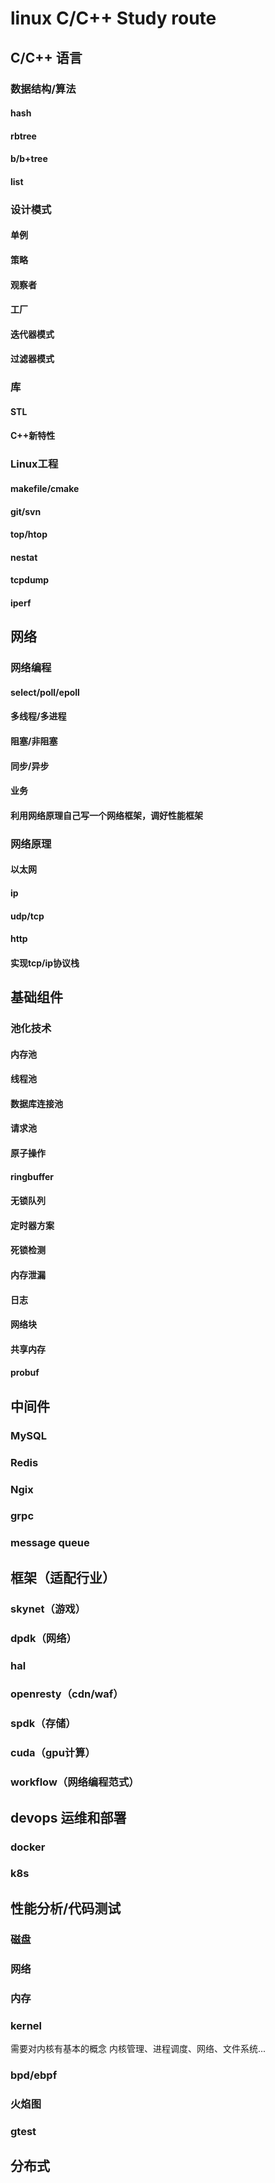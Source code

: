 # linux C/C++ Study route

## C/C++ 语言

### 数据结构/算法
#### hash
#### rbtree
#### b/b+tree
#### list

### 设计模式
#### 单例
#### 策略
#### 观察者
#### 工厂
#### 迭代器模式
#### 过滤器模式
### 库
#### STL
#### C++新特性
### Linux工程
#### makefile/cmake
#### git/svn
#### top/htop
#### nestat
#### tcpdump
#### iperf
## 网络
### 网络编程
#### select/poll/epoll
#### 多线程/多进程
#### 阻塞/非阻塞
#### 同步/异步
#### 业务
#### 利用网络原理自己写一个网络框架，调好性能框架

### 网络原理
#### 以太网
#### ip
#### udp/tcp
#### http
#### 实现tcp/ip协议栈

## 基础组件
### 池化技术
#### 内存池
#### 线程池
#### 数据库连接池
#### 请求池
#### 原子操作
#### ringbuffer
#### 无锁队列
#### 定时器方案
#### 死锁检测
#### 内存泄漏
#### 日志
#### 网络块
#### 共享内存
#### probuf
## 中间件
### MySQL
### Redis
### Ngix
### grpc
### message queue
## 框架（适配行业）
### skynet（游戏）
### dpdk（网络）
### hal
### openresty（cdn/waf）
### spdk（存储）
### cuda（gpu计算）
### workflow（网络编程范式）
## devops 运维和部署
### docker
### k8s
## 性能分析/代码测试
### 磁盘
### 网络
### 内存
### kernel 
需要对内核有基本的概念
内核管理、进程调度、网络、文件系统...
### bpd/ebpf
### 火焰图
### gtest
## 分布式
